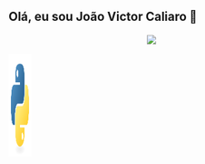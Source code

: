 ## Olá, eu sou João Victor Caliaro 👋
<div align="center">
  <a href="https://github.com/joaovictorcaliaro">
  <img height="180em" img align="center" src="https://github-readme-stats.vercel.app/api?username=joaovictorcaliaro&show_icons=true&theme=dark&include_all_commits=true&count_private=true"/>
</div>

<div style="display: inline_block"><br>
  <img align="center" img height="180" alt="Rafa-Python" height="30" width="40" src="https://raw.githubusercontent.com/devicons/devicon/master/icons/python/python-original.svg">
</div>

